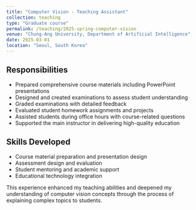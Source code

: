 ```yaml
---
title: "Computer Vision - Teaching Assistant"
collection: teaching
type: "Graduate course"
permalink: /teaching/2025-spring-computer-vision
venue: "Chung-Ang University, Department of Artificial Intelligence"
date: 2025-03-01
location: "Seoul, South Korea"
---
```


## Responsibilities
* Prepared comprehensive course materials including PowerPoint presentations
* Designed and created examinations to assess student understanding
* Graded examinations with detailed feedback
* Evaluated student homework assignments and projects
* Assisted students during office hours with course-related questions
* Supported the main instructor in delivering high-quality education

## Skills Developed
* Course material preparation and presentation design
* Assessment design and evaluation
* Student mentoring and academic support
* Educational technology integration

This experience enhanced my teaching abilities and deepened my understanding of computer vision concepts through the process of explaining complex topics to students.